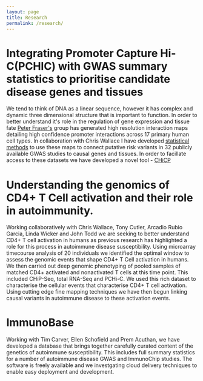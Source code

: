 ```yaml
---
layout: page
title: Research
permalink: /research/
---
```



#  Integrating **P**romoter **C**apture **Hi-C**(PCHIC) with GWAS summary statistics to prioritise candidate disease genes and tissues 

We tend to  think of DNA as a linear sequence, however it has complex and dynamic three dimensional structure that is important to function. In order to better understand it's role in the regulation of gene expression and tissue fate [Peter Fraser's](http://www.babraham.ac.uk/our-research/nuclear-dynamics/peter-fraser) group has generated high resolution interaction maps detailing high confidence promoter interactions across 17 primary human cell types.  In collaboration with Chris Wallace I have developed [statistical methods](http://github.com/ollyburren/CHIGP) to use these maps to connect putative risk variants in 32 publicly available GWAS studies to causal genes and tissues. In order to facillate access to these datasets we have developed a novel tool - [CHiCP](http://www.chicp.org)

# Understanding the genomics of CD4+ T Cell activation and their role in autoimmunity.

Working collaboratively with Chris Wallace, Tony Cutler, Arcadio Rubio Garcia, Linda Wicker and John Todd we are seeking to better understand CD4+ T cell activation in humans as previous research has highlighted a role for this process in autoimmune disease susceptibility. Using microarray timecourse analysis of 20 individuals we identified the optimal window to assess the genomic events that shape CD4+ T Cell activation in humans. We then carried out deep genomic phenotyping of pooled samples of matched CD4+ activated and nonactivated T cells at this time point. This included CHiP-Seq, total RNA-Seq and PCHi-C. We used this rich dataset to characterise the cellular events that characterise CD4+ T cell activation. Using cutting edge fine mapping techniques we have then begun linking causal variants in autoimmune disease to these activation events. 

# ImmunoBase

Working with Tim Carver, Ellen Schofield and Prem Acuthan, we have developed a database that brings together carefully curated content of the genetics of autoimmune susceptibility. This includes full summary statistics for a number of autoimmune disease GWAS and ImmunoChip studies. The software is freely available and we investgating cloud delivery techniques to enable easy deployment and development.
